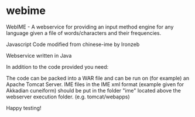 webime
======

WebIME - A webservice for providing an input method engine for any language given a file of words/characters and their frequencies.

Javascript Code modified from chinese-ime by Ironzeb

Webservice written in Java

In addition to the code provided you need:

The code can be packed into a WAR file and can be run on (for example) an Apache Tomcat Server.
IME files in the IME xml format (example given for Akkadian cuneiform) should be put in the folder "ime" located above the webserver execution folder. (e.g. tomcat/webapps)

Happy testing!




